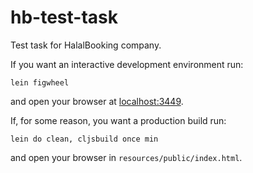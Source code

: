 # hb-test-task

Test task for HalalBooking company.

If you want an interactive development environment run:
```
lein figwheel
```
and open your browser at [localhost:3449](http://localhost:3449/).

If, for some reason, you want a production build run:
```
lein do clean, cljsbuild once min
```
and open your browser in `resources/public/index.html`.
